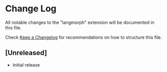 # Change Log

All notable changes to the "langmorph" extension will be documented in this file.

Check [Keep a Changelog](http://keepachangelog.com/) for recommendations on how to structure this file.

## [Unreleased]

- Initial release